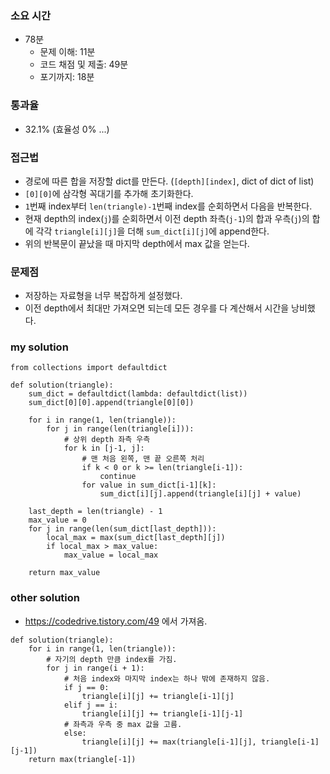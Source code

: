 ### 소요 시간
- 78분
    - 문제 이해: 11분
    - 코드 채점 및 제출: 49분
    - 포기까지: 18분

### 통과율
- 32.1% (효율성 0% ...)

### 접근법
- 경로에 따른 합을 저장할 dict를 만든다. (`[depth][index]`, dict of dict of list)
- `[0][0]`에 삼각형 꼭대기를 추가해 초기화한다.
- `1`번째 index부터 `len(triangle)-1`번째 index를 순회하면서 다음을 반복한다.
- 현재 depth의 index(`j`)를 순회하면서 이전 depth 좌측(`j-1`)의 합과 우측(`j`)의 합에 각각 `triangle[i][j]`을 더해 `sum_dict[i][j]`에 append한다. 
- 위의 반복문이 끝났을 때 마지막 depth에서 max 값을 얻는다.

### 문제점
- 저장하는 자료형을 너무 복잡하게 설정했다.
- 이전 depth에서 최대만 가져오면 되는데 모든 경우를 다 계산해서 시간을 낭비했다.

### my solution
```
from collections import defaultdict

def solution(triangle):
    sum_dict = defaultdict(lambda: defaultdict(list))
    sum_dict[0][0].append(triangle[0][0])
    
    for i in range(1, len(triangle)):
        for j in range(len(triangle[i])):
            # 상위 depth 좌측 우측
            for k in [j-1, j]:
                # 맨 처음 왼쪽, 맨 끝 오른쪽 처리
                if k < 0 or k >= len(triangle[i-1]):
                    continue
                for value in sum_dict[i-1][k]:
                    sum_dict[i][j].append(triangle[i][j] + value)
    
    last_depth = len(triangle) - 1
    max_value = 0
    for j in range(len(sum_dict[last_depth])):
        local_max = max(sum_dict[last_depth][j])
        if local_max > max_value:
            max_value = local_max
        
    return max_value
```

### other solution
- https://codedrive.tistory.com/49 에서 가져옴.
```
def solution(triangle):
    for i in range(1, len(triangle)):
        # 자기의 depth 만큼 index를 가짐.
        for j in range(i + 1):
            # 처음 index와 마지막 index는 하나 밖에 존재하지 않음.
            if j == 0:
                triangle[i][j] += triangle[i-1][j]
            elif j == i:
                triangle[i][j] += triangle[i-1][j-1]
            # 좌측과 우측 중 max 값을 고름.
            else:
                triangle[i][j] += max(triangle[i-1][j], triangle[i-1][j-1])
    return max(triangle[-1])
```